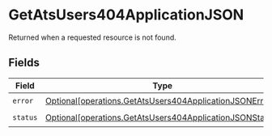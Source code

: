 # GetAtsUsers404ApplicationJSON

Returned when a requested resource is not found.


## Fields

| Field                                                                                                                          | Type                                                                                                                           | Required                                                                                                                       | Description                                                                                                                    |
| ------------------------------------------------------------------------------------------------------------------------------ | ------------------------------------------------------------------------------------------------------------------------------ | ------------------------------------------------------------------------------------------------------------------------------ | ------------------------------------------------------------------------------------------------------------------------------ |
| `error`                                                                                                                        | [Optional[operations.GetAtsUsers404ApplicationJSONError]](undefined/models/operations/getatsusers404applicationjsonerror.md)   | :heavy_check_mark:                                                                                                             | N/A                                                                                                                            |
| `status`                                                                                                                       | [Optional[operations.GetAtsUsers404ApplicationJSONStatus]](undefined/models/operations/getatsusers404applicationjsonstatus.md) | :heavy_check_mark:                                                                                                             | N/A                                                                                                                            |